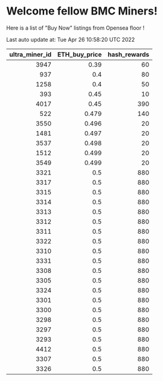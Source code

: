# Welcome fellow BMC Miners!
Here is a list of "Buy Now" listings from Opensea floor !


Last auto update at: Tue Apr 26 10:58:20 UTC 2022


|   ultra_miner_id |   ETH_buy_price |   hash_rewards |
|-----------------:|----------------:|---------------:|
|             3947 |           0.39  |             60 |
|              937 |           0.4   |             80 |
|             1258 |           0.4   |             50 |
|              393 |           0.45  |             10 |
|             4017 |           0.45  |            390 |
|              522 |           0.479 |            140 |
|             3550 |           0.496 |             20 |
|             1481 |           0.497 |             20 |
|             3537 |           0.498 |             20 |
|             1512 |           0.499 |             20 |
|             3549 |           0.499 |             20 |
|             3321 |           0.5   |            880 |
|             3317 |           0.5   |            880 |
|             3315 |           0.5   |            880 |
|             3314 |           0.5   |            880 |
|             3313 |           0.5   |            880 |
|             3312 |           0.5   |            880 |
|             3311 |           0.5   |            880 |
|             3322 |           0.5   |            880 |
|             3310 |           0.5   |            880 |
|             3331 |           0.5   |            880 |
|             3308 |           0.5   |            880 |
|             3305 |           0.5   |            880 |
|             3324 |           0.5   |            880 |
|             3301 |           0.5   |            880 |
|             3300 |           0.5   |            880 |
|             3298 |           0.5   |            880 |
|             3297 |           0.5   |            880 |
|             3293 |           0.5   |            880 |
|             4412 |           0.5   |            880 |
|             3307 |           0.5   |            880 |
|             3326 |           0.5   |            880 |